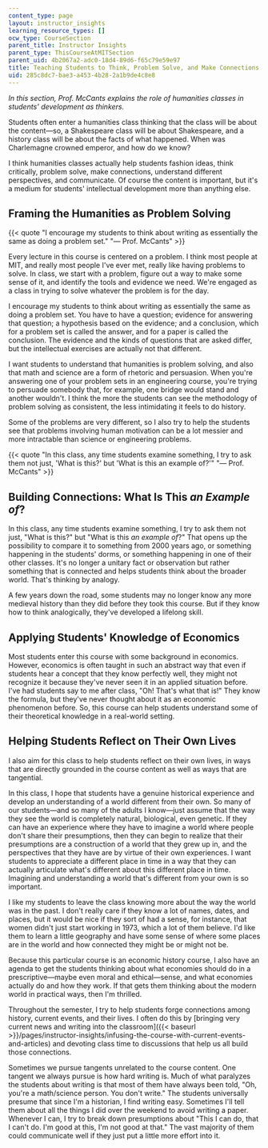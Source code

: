 ```yaml
---
content_type: page
layout: instructor_insights
learning_resource_types: []
ocw_type: CourseSection
parent_title: Instructor Insights
parent_type: ThisCourseAtMITSection
parent_uid: 4b2067a2-adc0-18d4-89d6-f65c79e59e97
title: Teaching Students to Think, Problem Solve, and Make Connections
uid: 285c8dc7-bae3-a453-4b28-2a1b9de4c8e8
---
```


_In this section, Prof. McCants explains the role of humanities classes in students' development as thinkers._

Students often enter a humanities class thinking that the class will be about the content—so, a Shakespeare class will be about Shakespeare, and a history class will be about the facts of what happened. When was Charlemagne crowned emperor, and how do we know?

I think humanities classes actually help students fashion ideas, think critically, problem solve, make connections, understand different perspectives, and communicate. Of course the content is important, but it's a medium for students' intellectual development more than anything else.

Framing the Humanities as Problem Solving
-----------------------------------------

{{< quote "I encourage my students to think about writing as essentially the same as doing a problem set." "— Prof. McCants" >}}

Every lecture in this course is centered on a problem. I think most people at MIT, and really most people I've ever met, really like having problems to solve. In class, we start with a problem, figure out a way to make some sense of it, and identify the tools and evidence we need. We're engaged as a class in trying to solve whatever the problem is for the day.

I encourage my students to think about writing as essentially the same as doing a problem set. You have to have a question; evidence for answering that question; a hypothesis based on the evidence; and a conclusion, which for a problem set is called the answer, and for a paper is called the conclusion. The evidence and the kinds of questions that are asked differ, but the intellectual exercises are actually not that different.

I want students to understand that humanities is problem solving, and also that math and science are a form of rhetoric and persuasion. When you're answering one of your problem sets in an engineering course, you're trying to persuade somebody that, for example, one bridge would stand and another wouldn't. I think the more the students can see the methodology of problem solving as consistent, the less intimidating it feels to do history.

Some of the problems are very different, so I also try to help the students see that problems involving human motivation can be a lot messier and more intractable than science or engineering problems.

{{< quote "In this class, any time students examine something, I try to ask them not just, 'What is this?' but 'What is this an example of?'" "— Prof. McCants" >}}

Building Connections: What Is This _an Example of_?
---------------------------------------------------

In this class, any time students examine something, I try to ask them not just, "What is this?" but "What is this _an example of_?" That opens up the possibility to compare it to something from 2000 years ago, or something happening in the students' dorms, or something happening in one of their other classes. It's no longer a unitary fact or observation but rather something that is connected and helps students think about the broader world. That's thinking by analogy.

A few years down the road, some students may no longer know any more medieval history than they did before they took this course. But if they know how to think analogically, they've developed a lifelong skill.

Applying Students' Knowledge of Economics
-----------------------------------------

Most students enter this course with some background in economics. However, economics is often taught in such an abstract way that even if students hear a concept that they know perfectly well, they might not recognize it because they've never seen it in an applied situation before. I've had students say to me after class, "Oh! That's what that is!" They know the formula, but they've never thought about it as an economic phenomenon before. So, this course can help students understand some of their theoretical knowledge in a real-world setting.

Helping Students Reflect on Their Own Lives
-------------------------------------------

I also aim for this class to help students reflect on their own lives, in ways that are directly grounded in the course content as well as ways that are tangential.

In this class, I hope that students have a genuine historical experience and develop an understanding of a world different from their own. So many of our students—and so many of the adults I know—just assume that the way they see the world is completely natural, biological, even genetic. If they can have an experience where they have to imagine a world where people don't share their presumptions, then they can begin to realize that their presumptions are a construction of a world that they grew up in, and the perspectives that they have are by virtue of their own experiences. I want students to appreciate a different place in time in a way that they can actually articulate what's different about this different place in time. Imagining and understanding a world that's different from your own is so important.

I like my students to leave the class knowing more about the way the world was in the past. I don't really care if they know a lot of names, dates, and places, but it would be nice if they sort of had a sense, for instance, that women didn't just start working in 1973, which a lot of them believe. I'd like them to learn a little geography and have some sense of where some places are in the world and how connected they might be or might not be.

Because this particular course is an economic history course, I also have an agenda to get the students thinking about what economies should do in a prescriptive—maybe even moral and ethical—sense, and what economies actually do and how they work. If that gets them thinking about the modern world in practical ways, then I'm thrilled.

Throughout the semester, I try to help students forge connections among history, current events, and their lives. I often do this by [bringing very current news and writing into the classroom]({{< baseurl >}}/pages/instructor-insights/infusing-the-course-with-current-events-and-articles) and devoting class time to discussions that help us all build those connections.

Sometimes we pursue tangents unrelated to the course content. One tangent we always pursue is how hard writing is. Much of what paralyzes the students about writing is that most of them have always been told, "Oh, you're a math/science person. You don't write." The students universally presume that since I'm a historian, I find writing easy. Sometimes I'll tell them about all the things I did over the weekend to avoid writing a paper. Whenever I can, I try to break down presumptions about "This I can do, that I can't do. I'm good at this, I'm not good at that." The vast majority of them could communicate well if they just put a little more effort into it.